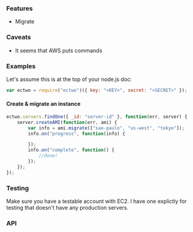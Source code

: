 ### Features

- Migrate 

### Caveats

- It seems that AWS puts commands 

### Examples

Let's assume this is at the top of your node.js doc:

```javascript
var ectwo = require("ectwo")({ key: "<KEY>", secret: "<SECRET>" });
```

#### Create & migrate an instance

```javascript
ectwo.servers.findOne({ _id: "server-id" }, function(err, server) {
	server.createAMI(function(err, ami) {
		var info = ami.migrate(["sao-paulo", "us-west", "tokyo"]);
		info.on("progress", function(info) {

		});
		info.on("complete", function() {
			//done!
		});
	});
});
```

### Testing

Make sure you have a testable account with EC2. I have one explictly for testing that doesn't have any production servers.


### API


